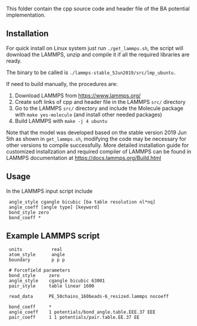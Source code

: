 This folder contain the cpp source code and header file of the BA potential implementation.

## Installation
For quick install on Linux system just run `./get_lammps.sh`, the script will download the LAMMPS, unzip and compile it if all the required libraries are ready.

The binary to be called is ```./lammps-stable_5Jun2019/src/lmp_ubuntu.```

If need to build manually, the procedures are:
1. Download LAMMPS from https://www.lammps.org/
2. Create soft links of cpp and header file in the LAMMPS `src/` directory
3. Go to the LAMMPS `src/` directory and include the Molecule package with `make yes-molecule` (and install other needed packages)
4. Build LAMMPS with `make -j 4 ubuntu`

Note that the model was developed based on the stable version 2019 Jun 5th as shown in `get_lammps.sh`, modifying the code may be necessary for other versions to compile successfully.
More detailed installation guide for customized installzation and required compiler of LAMMPS can be found in LAMMPS documentation at https://docs.lammps.org/Build.html

## Usage

In the LAMMPS input script include
```
 angle_style cgangle bicubic [ba table resolution nl*nq]
 angle_coeff [angle type] [keyword]
 bond_style zero
 bond_coeff *
 ```


## Example LAMMPS script
```
 units           real
 atom_style      angle
 boundary        p p p

 # Forcefield parameters
 bond_style     zero
 angle_style    cgangle bicubic 63001
 pair_style     table linear 1600

 read_data      PE_50chains_160beads-6_resized.lammps nocoeff

 bond_coeff     *
 angle_coeff    1 potentials/bond_angle.table.EEE.37 EEE
 pair_coeff     1 1 potentials/pair.table.EE.37 EE
 ```
